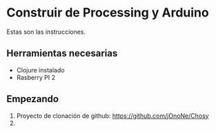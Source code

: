 # Construir de Processing y Arduino

Estas son las instrucciones.

## Herramientas necesarias
* Clojure instalado
* Rasberry PI 2

## Empezando
1. Proyecto de clonación de github: https://github.com/jOnoNe/Chosy
2. 
